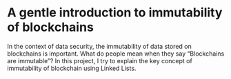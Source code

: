 # A gentle introduction to immutability of blockchains

In the context of data security, the immutability of data stored on blockchains is important.
What do people mean when they say “Blockchains are immutable”?
In this project, I try to explain the key concept of immutability of blockchain using Linked Lists.
